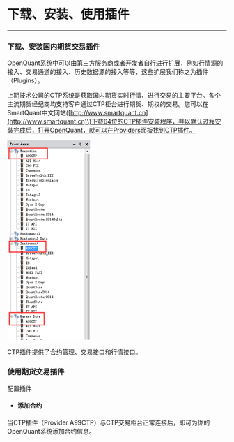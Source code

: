 # 下载、安装、使用插件

---

### 下载、安装国内期货交易插件

OpenQuant系统中可以由第三方服务商或者开发者自行进行扩展，例如行情源的接入、交易通道的接入、历史数据源的接入等等，这些扩展我们称之为插件（Plugins）。

上期技术公司的CTP系统是获取国内期货实时行情、进行交易的主要平台。各个主流期货经纪商均支持客户通过CTP柜台进行期货、期权的交易。您可以在SmartQuant中文网站\([http://www.smartquant.cn](http://www.smartquant.cn)\)下载64位的CTP插件安装程序，并以默认过程安装完成后，打开OpenQuant，就可以在Providers面板找到CTP插件。

![](/assets/A99CTP.png)

CTP插件提供了合约管理、交易接口和行情接口。

### 使用期货交易插件



配置插件



* #### 添加合约

当CTP插件（Provider A99CTP）与CTP交易柜台正常连接后，即可为你的OpenQuant系统添加合约信息。

















































































